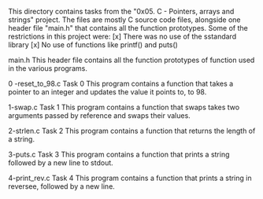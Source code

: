 This directory contains tasks from the "0x05. C - Pointers, arrays and strings" project.
The files are mostly C source code files, alongside one header file "main.h" that contains all the function prototypes.
Some of the restrictions in this project were:
[x] There was no use of the sstandard library
[x] No use of functions like printf() and puts()


main.h
This header file contains all the function prototypes of function used in the various programs.

0 -reset_to_98.c
Task 0
This program contains a function that takes a pointer to an integer and updates the value it points to, to 98.

1-swap.c
Task 1
This program contains a function that swaps takes two arguments passed by reference and swaps their values.

2-strlen.c
Task 2
This program contains a function that returns the length of a string.

3-puts.c
Task 3
This program contains a function that prints a string followed by a new line to stdout.

4-print_rev.c
Task 4
This program contains a function that prints a string in reversee, followed by a new line.
